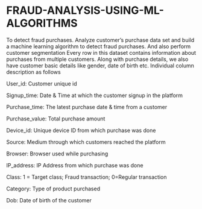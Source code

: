 # FRAUD-ANALYSIS-USING-ML-ALGORITHMS
To detect fraud purchases. 
Analyze customer’s purchase data set and build a machine learning algorithm to detect fraud purchases. And also perform customer segmentation
Every row in this dataset contains information about purchases from multiple customers. Along with purchase details, we also have customer basic details like gender, date of birth etc. Individual column description as follows

User_id: Customer unique id

Signup_time: Date & Time at which the customer signup in the platform

Purchase_time: The latest purchase date & time from a customer

Purchase_value: Total purchase amount

Device_id: Unique device ID from which purchase was done

Source: Medium through which customers reached the platform

Browser: Browser used while purchasing

IP_address: IP Address from which purchase was done

Class: 1 = Target class; Fraud transaction; 0=Regular transaction

Category: Type of product purchased

Dob: Date of birth of the customer
